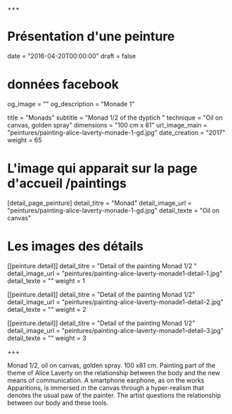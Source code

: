 +++
# Présentation d'une peinture
date = "2016-04-20T00:00:00"
draft = false

# données facebook
og_image = ""
og_description = "Monade 1"

title = "Monads"
subtitle = "Monad 1/2 of the dyptich "
technique = "Oil on canvas, golden spray"
dimensions = "100 cm x 81"
url_image_main = "peintures/painting-alice-laverty-monade-1-gd.jpg"
date_creation = "2017"
weight = 65

# L'image qui apparait sur la page d'accueil /paintings
[detail_page_peinture]
detail_titre = "Monad"
detail_image_url = "peintures/painting-alice-laverty-monade-1-gd.jpg"
detail_texte = "Oil on canvas"

# Les images des détails
[[peinture.detail]]
detail_titre = "Detail of the painting Monad 1/2 "
detail_image_url = "peintures/painting-alice-laverty-monade1-detail-1.jpg"
detail_texte = ""
weight = 1

[[peinture.detail]]
detail_titre = "Detail of the painting Monad 1/2"
detail_image_url = "peintures/painting-alice-laverty-monade1-detail-2.jpg"
detail_texte = ""
weight = 2

[[peinture.detail]]
detail_titre = "Detail of the painting Monad 1/2"
detail_image_url = "peintures/painting-alice-laverty-monade1-detail-3.jpg"
detail_texte = ""
weight = 3

+++

Monad 1/2, oil on canvas, golden spray. 100 x81 cm.
Painting part of the theme of Alice Laverty on the relationship between the body and the new means of communication. A smartphone earphone, as on the works Apparitions, is immersed in the canvas through a hyper-realism that denotes the usual paw of the painter. The artist questions the relationship between our body and these tools.

